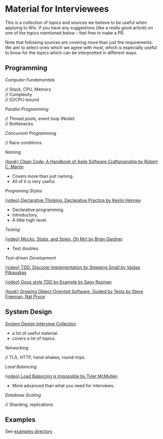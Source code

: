 # Material for Interviewees

This is a collection of topics and sources we believe to be useful when applying to Wix. If you have any suggestions (like a really good article) on one of the topics mentioned below - feel free to make a PR.

Note that following sources are covering more than just the requirements. We aim to select ones which we agree with most, which is especially useful to know for the topics which can be interpretted in different ways.

## Programming

*Computer Fundamentals*

// Stack, CPU, Memory  
// Complexity  
// IO/CPU-bound  

*Parallel Programming*

// Thread pools, event loop (Node).  
// Bottlenecks.  

*Concurrent Programming*

// Race conditions.  

*Naming*

[{book} Clean Code: A Handbook of Agile Software Craftsmanship by Robert C. Martin]
- Covers more than just naming.
- All of it is very useful.

*Programing Styles*

[{video} Declarative Thinking, Declarative Practice by Kevlin Henney]
- Declarative programming.
- Introductory.
- A little high-level.

*Testing*

[{video} Mocks, Stubs, and Spies, Oh My! by Brian Gardner]
- Test doubles.

*Test-driven Development*

[{video} TDD: Discover Implementation by Stepping Small by Vaidas Pilkauskas]

[{video} Goos style TDD by Example by Sagy Rozman]

[{book} Growing Object-Oriented Software, Guided by Tests by Steve Freeman, Nat Pryce]

## System Design

[System Design Interview Collection]
- a lot of useful material.
- covers a lot of topics.

*Networking*

// TLS, HTTP, hand-shakes, round-trips.

*Load Balancing*

[{video} Load Balancing is Impossible by Tyler McMullen]
- More advanced than what you need for interviews.

*Database Scaling*

// Sharding, replications

## Examples

See [examples directory](./examples) .

[{video} Load Balancing is Impossible by Tyler McMullen]: https://www.youtube.com/watch?v=gas2v1emubU
[{video} TDD: Discover Implementation by Stepping Small by Vaidas Pilkauskas]: https://www.youtube.com/watch?v=EuXmP2uM-Wk
[{video} Goos style TDD by Example by Sagy Rozman]: https://www.youtube.com/watch?v=zcQOjYXe8vM
[{video} Declarative Thinking, Declarative Practice by Kevlin Henney]: https://www.youtube.com/watch?v=NSzsYWckGd4
[System Design Interview Collection]: https://github.com/checkcheckzz/system-design-interview
[{video} Mocks, Stubs, and Spies, Oh My! by Brian Gardner]: https://www.youtube.com/watch?v=tVCSKsMtXn0
[{book} Clean Code: A Handbook of Agile Software Craftsmanship by Robert C. Martin]: https://www.goodreads.com/book/show/3735293-clean-code
[{book} Growing Object-Oriented Software, Guided by Tests by Steve Freeman, Nat Pryce]: https://www.goodreads.com/book/show/4268826-growing-object-oriented-software-guided-by-tests
